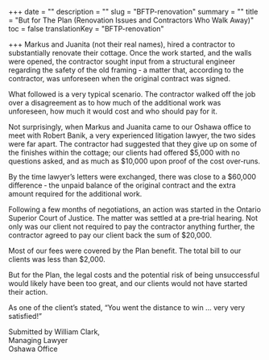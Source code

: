 +++
date = ""
description = ""
slug = "BFTP-renovation"
summary = ""
title = "But for The Plan (Renovation Issues and Contractors Who Walk Away)"
toc = false
translationKey = "BFTP-renovation"

+++
Markus and Juanita (not their real names), hired a contractor to substantially renovate their cottage. Once the work started, and the walls were opened, the contractor sought input from a structural engineer regarding the safety of the old framing ‐ a matter that, according to the contractor, was unforeseen when the original contract was signed.

What followed is a very typical scenario. The contractor walked off the job over a disagreement as to how much of the additional work was unforeseen, how much it would cost and who should pay for it.

Not surprisingly, when Markus and Juanita came to our Oshawa office to meet with Robert Banik, a very experienced litigation lawyer, the two sides were far apart. The contractor had suggested that they give up on some of the finishes within the cottage; our clients had offered $5,000 with no questions asked, and as much as $10,000 upon proof of the cost over‐runs.

By the time lawyer’s letters were exchanged, there was close to a $60,000 difference ‐ the unpaid balance of the original contract and the extra amount required for the additional work.

Following a few months of negotiations, an action was started in the Ontario Superior Court of Justice. The matter was settled at a pre‐trial hearing. Not only was our client not required to pay the contractor anything further, the contractor agreed to pay our client back the sum of $20,000.

Most of our fees were covered by the Plan benefit. The total bill to our clients was less than $2,000.

But for the Plan, the legal costs and the potential risk of being unsuccessful would likely have been too great, and our clients would not have started their action.

As one of the client’s stated, “You went the distance to win ... very very satisfied!”

Submitted by William Clark,  
Managing Lawyer  
Oshawa Office